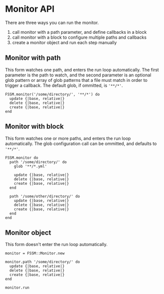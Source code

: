 Monitor API
===========

There are three ways you can run the monitor.

1. call monitor with a path parameter, and define callbacks in a block
2. call monitor with a block to configure multiple paths and callbacks
3. create a monitor object and run each step manually

Monitor with path
-----------------

This form watches one path, and enters the run loop automatically. The first parameter is the path to watch, and the second parameter is an optional glob pattern or array of glob patterns that a file must match in order to trigger a callback. The default glob, if ommitted, is `'**/*'`.

	FSSM.monitor('/some/directory/', '**/*') do
	  update {|base, relative|}
	  delete {|base, relative|}
	  create {|base, relative|}
	end

Monitor with block
------------------

This form watches one or more paths, and enters the run loop automatically. The glob configuration call can be ommitted, and defaults to `'**/*'`.

	FSSM.monitor do
	  path '/some/directory/' do
	    glob '**/*.yml'

	    update {|base, relative|}
	    delete {|base, relative|}
	    create {|base, relative|}
	  end

	  path '/some/other/directory/' do
	    update {|base, relative|}
	    delete {|base, relative|}
	    create {|base, relative|}
	  end
	end

Monitor object
--------------

This form doesn't enter the run loop automatically.

	monitor = FSSM::Monitor.new

	monitor.path '/some/directory/' do
	  update {|base, relative|}
	  delete {|base, relative|}
	  create {|base, relative|}
	end

	monitor.run
